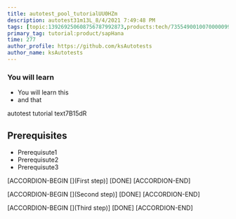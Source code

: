 ```yaml
---
title: autotest_pool_tutorialUU0HZm
description: autotest31m13L_8/4/2021 7:49:48 PM
tags: [topic:139269250608756787992873,products:tech/73554900100700000996,tutorial:experience/advanced]
primary_tag: tutorial:product/sapHana
time: 277
author_profile: https://github.com/ksAutotests
author_name: ksAutotests
---
```

### You will learn
- You will learn this
- and that

autotest tutorial text7B15dR

## Prerequisites
- Prerequisute1
- Prerequisute2
- Prerequisute3

[ACCORDION-BEGIN [](First step)]
[DONE]
[ACCORDION-END]

[ACCORDION-BEGIN [](Second step)]
[DONE]
[ACCORDION-END]

[ACCORDION-BEGIN [](Third step)]
[DONE]
[ACCORDION-END]

